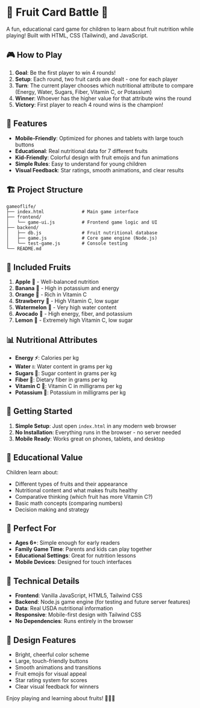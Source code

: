 # 🍎 Fruit Card Battle 🍊

A fun, educational card game for children to learn about fruit nutrition while playing! Built with HTML, CSS (Tailwind), and JavaScript.

## 🎮 How to Play

1. **Goal**: Be the first player to win 4 rounds!
2. **Setup**: Each round, two fruit cards are dealt - one for each player
3. **Turn**: The current player chooses which nutritional attribute to compare (Energy, Water, Sugars, Fiber, Vitamin C, or Potassium)
4. **Winner**: Whoever has the higher value for that attribute wins the round
5. **Victory**: First player to reach 4 round wins is the champion!

## 🍓 Features

- **Mobile-Friendly**: Optimized for phones and tablets with large touch buttons
- **Educational**: Real nutritional data for 7 different fruits
- **Kid-Friendly**: Colorful design with fruit emojis and fun animations
- **Simple Rules**: Easy to understand for young children
- **Visual Feedback**: Star ratings, smooth animations, and clear results

## 🏗️ Project Structure

```
gameoflife/
├── index.html              # Main game interface
├── frontend/
│   └── game-ui.js          # Frontend game logic and UI
├── backend/
│   ├── db.js               # Fruit nutritional database
│   ├── game.js             # Core game engine (Node.js)
│   └── test-game.js        # Console testing
└── README.md
```

## 🍎 Included Fruits

1. **Apple** 🍎 - Well-balanced nutrition
2. **Banana** 🍌 - High in potassium and energy
3. **Orange** 🍊 - Rich in Vitamin C
4. **Strawberry** 🍓 - High Vitamin C, low sugar
5. **Watermelon** 🍉 - Very high water content
6. **Avocado** 🥑 - High energy, fiber, and potassium
7. **Lemon** 🍋 - Extremely high Vitamin C, low sugar

## 📊 Nutritional Attributes

- **Energy ⚡**: Calories per kg
- **Water 💧**: Water content in grams per kg  
- **Sugars 🍯**: Sugar content in grams per kg
- **Fiber 🌾**: Dietary fiber in grams per kg
- **Vitamin C 🍊**: Vitamin C in milligrams per kg
- **Potassium 💪**: Potassium in milligrams per kg

## 🚀 Getting Started

1. **Simple Setup**: Just open `index.html` in any modern web browser
2. **No Installation**: Everything runs in the browser - no server needed
3. **Mobile Ready**: Works great on phones, tablets, and desktop

## 🧒 Educational Value

Children learn about:
- Different types of fruits and their appearance
- Nutritional content and what makes fruits healthy
- Comparative thinking (which fruit has more Vitamin C?)
- Basic math concepts (comparing numbers)
- Decision making and strategy

## 🎯 Perfect For

- **Ages 6+**: Simple enough for early readers
- **Family Game Time**: Parents and kids can play together
- **Educational Settings**: Great for nutrition lessons
- **Mobile Devices**: Designed for touch interfaces

## 🔧 Technical Details

- **Frontend**: Vanilla JavaScript, HTML5, Tailwind CSS
- **Backend**: Node.js game engine (for testing and future server features)
- **Data**: Real USDA nutritional information
- **Responsive**: Mobile-first design with Tailwind CSS
- **No Dependencies**: Runs entirely in the browser

## 🎨 Design Features

- Bright, cheerful color scheme
- Large, touch-friendly buttons
- Smooth animations and transitions
- Fruit emojis for visual appeal
- Star rating system for scores
- Clear visual feedback for winners

Enjoy playing and learning about fruits! 🍎🍌🍊 